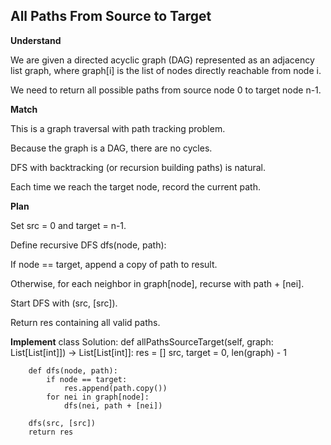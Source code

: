 ## All Paths From Source to Target
**Understand**

We are given a directed acyclic graph (DAG) represented as an adjacency list graph, where graph[i] is the list of nodes directly reachable from node i.

We need to return all possible paths from source node 0 to target node n-1.

**Match**

This is a graph traversal with path tracking problem.

Because the graph is a DAG, there are no cycles.

DFS with backtracking (or recursion building paths) is natural.

Each time we reach the target node, record the current path.

**Plan**

Set src = 0 and target = n-1.

Define recursive DFS dfs(node, path):

If node == target, append a copy of path to result.

Otherwise, for each neighbor in graph[node], recurse with path + [nei].

Start DFS with (src, [src]).

Return res containing all valid paths.

**Implement**
class Solution:
    def allPathsSourceTarget(self, graph: List[List[int]]) -> List[List[int]]:
        res = []
        src, target = 0, len(graph) - 1
        
        def dfs(node, path):
            if node == target:
                res.append(path.copy())
            for nei in graph[node]:
                dfs(nei, path + [nei])
        
        dfs(src, [src])
        return res